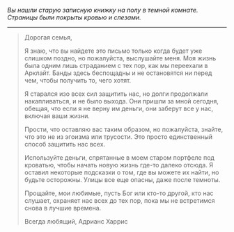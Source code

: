 _Вы нашли старую записную книжку на полу в темной комнате. Страницы были покрыты кровью и слезами._

---

> Дорогая семья,
>
> Я знаю, что вы найдете это письмо только когда будет уже слишком поздно, но пожалуйста, выслушайте меня. Моя жизнь была одним лишь страданием с тех пор, как мы переехали в Арклайт. Банды здесь беспощадны и не остановятся ни перед чем, чтобы получить то, чего хотят.
>
> Я старался изо всех сил защитить нас, но долги продолжали накапливаться, и не было выхода. Они пришли за мной сегодня, обещая, что если я не верну им деньги, они заберут все у нас, включая ваши жизни.
>
> Прости, что оставляю вас таким образом, но пожалуйста, знайте, что это не из эгоизма или трусости. Это просто единственный способ защитить нас всех.
>
> Используйте деньги, спрятанные в моем старом портфеле под кроватью, чтобы начать новую жизнь где-то далеко отсюда. Я оставил некоторые подсказки о том, где вы можете их найти, но будьте осторожны. Улицы все еще опасны, даже после темноты.
>
> Прощайте, мои любимые, пусть Бог или кто-то другой, кто нас слушает, охраняет нас всех до тех пор, пока мы не встретимся снова в лучшие времена.
>
> Всегда любящий,
> Адрианс Харрис

